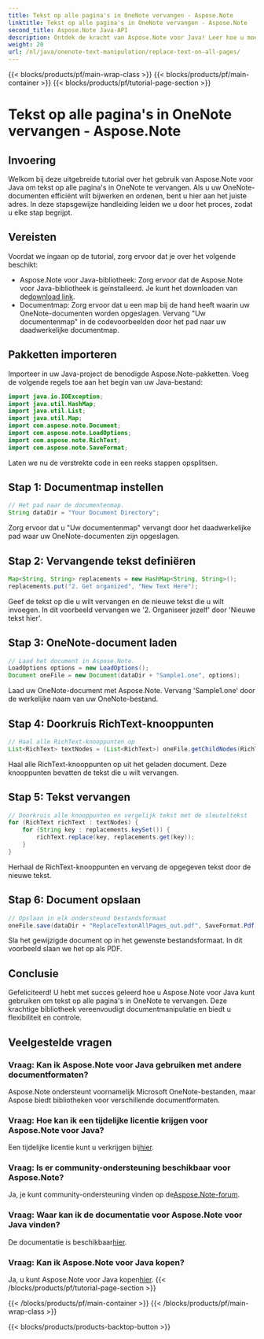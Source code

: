 ```yaml
---
title: Tekst op alle pagina's in OneNote vervangen - Aspose.Note
linktitle: Tekst op alle pagina's in OneNote vervangen - Aspose.Note
second_title: Aspose.Note Java-API
description: Ontdek de kracht van Aspose.Note voor Java! Leer hoe u moeiteloos tekst op alle pagina's in OneNote kunt vervangen. Volg onze stapsgewijze handleiding voor naadloze documentmanipulatie.
weight: 20
url: /nl/java/onenote-text-manipulation/replace-text-on-all-pages/
---
```


{{< blocks/products/pf/main-wrap-class >}}
{{< blocks/products/pf/main-container >}}
{{< blocks/products/pf/tutorial-page-section >}}

# Tekst op alle pagina's in OneNote vervangen - Aspose.Note

## Invoering
Welkom bij deze uitgebreide tutorial over het gebruik van Aspose.Note voor Java om tekst op alle pagina's in OneNote te vervangen. Als u uw OneNote-documenten efficiënt wilt bijwerken en ordenen, bent u hier aan het juiste adres. In deze stapsgewijze handleiding leiden we u door het proces, zodat u elke stap begrijpt.
## Vereisten
Voordat we ingaan op de tutorial, zorg ervoor dat je over het volgende beschikt:
-  Aspose.Note voor Java-bibliotheek: Zorg ervoor dat de Aspose.Note voor Java-bibliotheek is geïnstalleerd. Je kunt het downloaden van de[download link](https://releases.aspose.com/note/java/).
- Documentmap: Zorg ervoor dat u een map bij de hand heeft waarin uw OneNote-documenten worden opgeslagen. Vervang "Uw documentenmap" in de codevoorbeelden door het pad naar uw daadwerkelijke documentmap.
## Pakketten importeren
Importeer in uw Java-project de benodigde Aspose.Note-pakketten. Voeg de volgende regels toe aan het begin van uw Java-bestand:
```java
import java.io.IOException;
import java.util.HashMap;
import java.util.List;
import java.util.Map;
import com.aspose.note.Document;
import com.aspose.note.LoadOptions;
import com.aspose.note.RichText;
import com.aspose.note.SaveFormat;
```
Laten we nu de verstrekte code in een reeks stappen opsplitsen.
## Stap 1: Documentmap instellen
```java
// Het pad naar de documentenmap.
String dataDir = "Your Document Directory";
```
Zorg ervoor dat u "Uw documentenmap" vervangt door het daadwerkelijke pad waar uw OneNote-documenten zijn opgeslagen.
## Stap 2: Vervangende tekst definiëren
```java
Map<String, String> replacements = new HashMap<String, String>();
replacements.put("2. Get organized", "New Text Here");
```
Geef de tekst op die u wilt vervangen en de nieuwe tekst die u wilt invoegen. In dit voorbeeld vervangen we '2. Organiseer jezelf' door 'Nieuwe tekst hier'.
## Stap 3: OneNote-document laden
```java
// Laad het document in Aspose.Note.
LoadOptions options = new LoadOptions();
Document oneFile = new Document(dataDir + "Sample1.one", options);
```
Laad uw OneNote-document met Aspose.Note. Vervang 'Sample1.one' door de werkelijke naam van uw OneNote-bestand.
## Stap 4: Doorkruis RichText-knooppunten
```java
// Haal alle RichText-knooppunten op
List<RichText> textNodes = (List<RichText>) oneFile.getChildNodes(RichText.class);
```
Haal alle RichText-knooppunten op uit het geladen document. Deze knooppunten bevatten de tekst die u wilt vervangen.
## Stap 5: Tekst vervangen
```java
// Doorkruis alle knooppunten en vergelijk tekst met de sleuteltekst
for (RichText richText : textNodes) {
    for (String key : replacements.keySet()) {
        richText.replace(key, replacements.get(key));
    }
}
```
Herhaal de RichText-knooppunten en vervang de opgegeven tekst door de nieuwe tekst.
## Stap 6: Document opslaan
```java
// Opslaan in elk ondersteund bestandsformaat
oneFile.save(dataDir + "ReplaceTextonAllPages_out.pdf", SaveFormat.Pdf);
```
Sla het gewijzigde document op in het gewenste bestandsformaat. In dit voorbeeld slaan we het op als PDF.
## Conclusie
Gefeliciteerd! U hebt met succes geleerd hoe u Aspose.Note voor Java kunt gebruiken om tekst op alle pagina's in OneNote te vervangen. Deze krachtige bibliotheek vereenvoudigt documentmanipulatie en biedt u flexibiliteit en controle.
## Veelgestelde vragen
### Vraag: Kan ik Aspose.Note voor Java gebruiken met andere documentformaten?
Aspose.Note ondersteunt voornamelijk Microsoft OneNote-bestanden, maar Aspose biedt bibliotheken voor verschillende documentformaten.
### Vraag: Hoe kan ik een tijdelijke licentie krijgen voor Aspose.Note voor Java?
 Een tijdelijke licentie kunt u verkrijgen bij[hier](https://purchase.aspose.com/temporary-license/).
### Vraag: Is er community-ondersteuning beschikbaar voor Aspose.Note?
 Ja, je kunt community-ondersteuning vinden op de[Aspose.Note-forum](https://forum.aspose.com/c/note/28).
### Vraag: Waar kan ik de documentatie voor Aspose.Note voor Java vinden?
 De documentatie is beschikbaar[hier](https://reference.aspose.com/note/java/).
### Vraag: Kan ik Aspose.Note voor Java kopen? 
 Ja, u kunt Aspose.Note voor Java kopen[hier](https://purchase.aspose.com/buy).
{{< /blocks/products/pf/tutorial-page-section >}}

{{< /blocks/products/pf/main-container >}}
{{< /blocks/products/pf/main-wrap-class >}}

{{< blocks/products/products-backtop-button >}}
